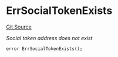 # ErrSocialTokenExists
[Git Source](https://github.com/Crossbell-Box/Crossbell-Contracts/blob/1bc9213c7fb7853b038310c6b20bef0fd2cf388b/contracts/libraries/Error.sol)

*Social token address does not exist*


```solidity
error ErrSocialTokenExists();
```

